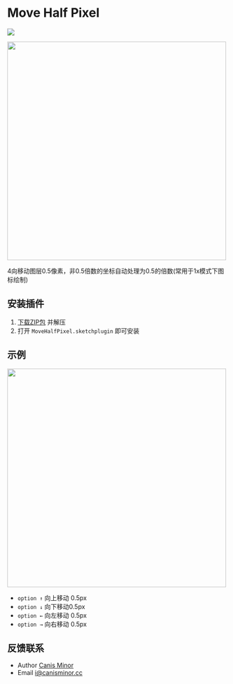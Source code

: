 # Move Half Pixel

![](https://badges.sketchpacks.com/plugins/cm.sketch.movehalfpixel/version.svg)

<img src="https://o4j4l4n7h.qnssl.com/2017-08-04-cover_move-1.png" width="500">

4向移动图层0.5像素，非0.5倍数的坐标自动处理为0.5的倍数(常用于1x模式下图标绘制)

## 安装插件

1. [下载ZIP包](https://github.com/canisminor1990/sketch-move-half-pixel/archive/master.zip) 并解压
2. 打开 `MoveHalfPixel.sketchplugin` 即可安装

## 示例

<img src="https://o4j4l4n7h.qnssl.com/2017-05-23-2017-05-23-10_29_11.gif" width="500">

* `option ↑` 向上移动 0.5px
* `option ↓` 向下移动0.5px
* `option ←` 向左移动 0.5px
* `option →` 向右移动 0.5px

## 反馈联系

* Author [Canis Minor](https://github.com/canisminor1990)
* Email <i@canisminor.cc>
